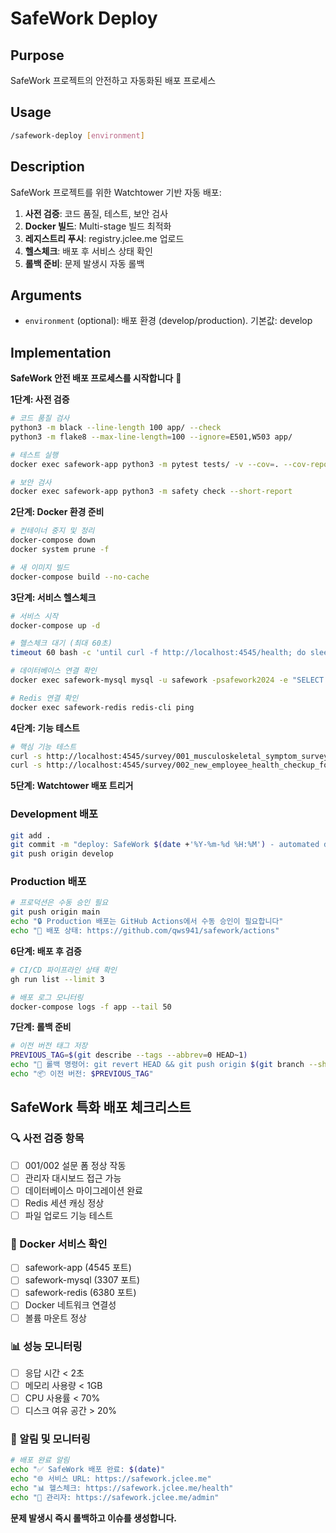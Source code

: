 # SafeWork Deploy

## Purpose
SafeWork 프로젝트의 안전하고 자동화된 배포 프로세스

## Usage
```bash
/safework-deploy [environment]
```

## Description
SafeWork 프로젝트를 위한 Watchtower 기반 자동 배포:

1. **사전 검증**: 코드 품질, 테스트, 보안 검사
2. **Docker 빌드**: Multi-stage 빌드 최적화
3. **레지스트리 푸시**: registry.jclee.me 업로드
4. **헬스체크**: 배포 후 서비스 상태 확인
5. **롤백 준비**: 문제 발생시 자동 롤백

## Arguments
- `environment` (optional): 배포 환경 (develop/production). 기본값: develop

## Implementation

**SafeWork 안전 배포 프로세스를 시작합니다** 🚀

**1단계: 사전 검증**
```bash
# 코드 품질 검사
python3 -m black --line-length 100 app/ --check
python3 -m flake8 --max-line-length=100 --ignore=E501,W503 app/

# 테스트 실행
docker exec safework-app python3 -m pytest tests/ -v --cov=. --cov-report=term-missing

# 보안 검사
docker exec safework-app python3 -m safety check --short-report
```

**2단계: Docker 환경 준비**
```bash
# 컨테이너 중지 및 정리
docker-compose down
docker system prune -f

# 새 이미지 빌드
docker-compose build --no-cache
```

**3단계: 서비스 헬스체크**
```bash
# 서비스 시작
docker-compose up -d

# 헬스체크 대기 (최대 60초)
timeout 60 bash -c 'until curl -f http://localhost:4545/health; do sleep 2; done'

# 데이터베이스 연결 확인
docker exec safework-mysql mysql -u safework -psafework2024 -e "SELECT 1"

# Redis 연결 확인  
docker exec safework-redis redis-cli ping
```

**4단계: 기능 테스트**
```bash
# 핵심 기능 테스트
curl -s http://localhost:4545/survey/001_musculoskeletal_symptom_survey | grep -q "근골격계 증상조사표"
curl -s http://localhost:4545/survey/002_new_employee_health_checkup_form | grep -q "신규 근로자"
```

**5단계: Watchtower 배포 트리거**

### Development 배포
```bash
git add .
git commit -m "deploy: SafeWork $(date +'%Y-%m-%d %H:%M') - automated deployment"
git push origin develop
```

### Production 배포
```bash
# 프로덕션은 수동 승인 필요
git push origin main
echo "🔒 Production 배포는 GitHub Actions에서 수동 승인이 필요합니다"
echo "📍 배포 상태: https://github.com/qws941/safework/actions"
```

**6단계: 배포 후 검증**
```bash
# CI/CD 파이프라인 상태 확인
gh run list --limit 3

# 배포 로그 모니터링
docker-compose logs -f app --tail 50
```

**7단계: 롤백 준비**
```bash
# 이전 버전 태그 저장
PREVIOUS_TAG=$(git describe --tags --abbrev=0 HEAD~1)
echo "🔄 롤백 명령어: git revert HEAD && git push origin $(git branch --show-current)"
echo "📦 이전 버전: $PREVIOUS_TAG"
```

## SafeWork 특화 배포 체크리스트

### 🔍 사전 검증 항목
- [ ] 001/002 설문 폼 정상 작동
- [ ] 관리자 대시보드 접근 가능  
- [ ] 데이터베이스 마이그레이션 완료
- [ ] Redis 세션 캐싱 정상
- [ ] 파일 업로드 기능 테스트

### 🐳 Docker 서비스 확인
- [ ] safework-app (4545 포트)
- [ ] safework-mysql (3307 포트)
- [ ] safework-redis (6380 포트)
- [ ] Docker 네트워크 연결성
- [ ] 볼륨 마운트 정상

### 📊 성능 모니터링
- [ ] 응답 시간 < 2초
- [ ] 메모리 사용량 < 1GB
- [ ] CPU 사용률 < 70%
- [ ] 디스크 여유 공간 > 20%

### 🚨 알림 및 모니터링
```bash
# 배포 완료 알림
echo "✅ SafeWork 배포 완료: $(date)"
echo "🌐 서비스 URL: https://safework.jclee.me"
echo "📊 헬스체크: https://safework.jclee.me/health"
echo "🔧 관리자: https://safework.jclee.me/admin"
```

**문제 발생시 즉시 롤백하고 이슈를 생성합니다.**